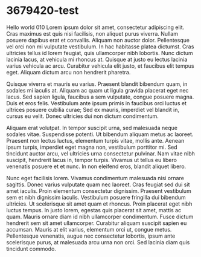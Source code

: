 # 3679420-test

Hello world 010 Lorem ipsum dolor sit amet, consectetur adipiscing elit. Cras maximus est quis nisi facilisis, non aliquet purus viverra. Nullam posuere dapibus erat et convallis. Aliquam non auctor dolor. Pellentesque vel orci non mi vulputate vestibulum. In hac habitasse platea dictumst. Cras ultricies tellus id lorem feugiat, quis ullamcorper nibh lobortis. Nunc dictum lacinia lacus, at vehicula mi rhoncus at. Quisque at justo eu lectus lacinia varius vehicula ac arcu. Curabitur vehicula elit justo, et faucibus elit tempus eget. Aliquam dictum arcu non hendrerit pharetra.

Quisque viverra et mauris eu varius. Praesent blandit bibendum quam, in sodales mi iaculis at. Aliquam ac quam ut ligula gravida placerat eget nec lacus. Sed sapien ligula, faucibus a sem vulputate, congue posuere magna. Duis et eros felis. Vestibulum ante ipsum primis in faucibus orci luctus et ultrices posuere cubilia curae; Sed ex mauris, imperdiet vel blandit in, cursus eu velit. Donec ultricies dui non dictum condimentum.

Aliquam erat volutpat. In tempor suscipit urna, sed malesuada neque sodales vitae. Suspendisse potenti. Ut bibendum aliquam metus ac laoreet. Praesent non lectus luctus, elementum turpis vitae, mollis ante. Aenean ipsum turpis, imperdiet eget magna non, vestibulum porttitor mi. Sed tincidunt auctor arcu, vel ultricies urna consectetur pulvinar. Nam vitae nibh suscipit, hendrerit lacus in, tempor turpis. Vivamus ut tellus eu libero venenatis posuere et et nunc. In non eleifend eros, blandit aliquet libero.

Nunc eget facilisis lorem. Vivamus condimentum malesuada nisi ornare sagittis. Donec varius vulputate quam nec laoreet. Cras feugiat sed dui sit amet iaculis. Proin elementum consectetur dignissim. Praesent vestibulum sem et nibh dignissim iaculis. Vestibulum posuere fringilla dui bibendum ultricies. Ut scelerisque sit amet quam et rhoncus. Proin placerat eget nibh luctus tempus. In justo lorem, egestas quis placerat sit amet, mattis ac quam. Mauris ornare diam id nibh ullamcorper condimentum. Fusce dictum hendrerit sem sit amet ullamcorper. Curabitur aliquam suscipit sapien eu accumsan. Mauris at elit varius, elementum orci ut, congue metus. Pellentesque venenatis, augue nec consectetur lobortis, ipsum ante scelerisque purus, at malesuada arcu urna non orci. Sed lacinia diam quis tincidunt commodo.
